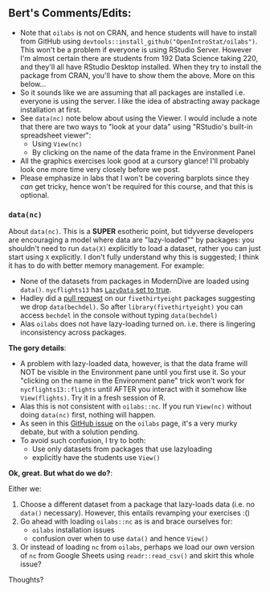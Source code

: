 ## Bert's Comments/Edits:

* Note that `oilabs` is not on CRAN, and hence students will have to install from GitHub using `devtools::install_github("OpenIntroStat/oilabs")`. This won't be a problem if everyone is using RStudio Server. However I'm almost certain there are students from 192 Data Science taking 220, and they'll all have RStudio Desktop installed. When they try to install the package from CRAN, you'll have to show them the above. More on this below...
* So it sounds like we are assuming that all packages are installed i.e. everyone is using the server. I like the idea of abstracting away package installation at first.
* See `data(nc)` note below about using the Viewer. I would include a note that there are two ways to "look at your data" using "RStudio's built-in spreadsheet viewer":
    + Using `View(nc)`
    + By clicking on the name of the data frame in the Environment Panel
* All the graphics exercises look good at a cursory glance! I'll probably look one more time very closely before we post. 
* Please emphasize in labs that I won't be covering barplots since they *can* get tricky, hence won't be required for this course, and that this is optional.

### `data(nc)`

About `data(nc)`. This is a **SUPER** esotheric point, but tidyverse developers are encouraging a model where data are "lazy-loaded"" by packages: you shouldn't need to run `data(X)` explicitly to load a dataset, rather you can just start using `X` explicitly. I don't fully understand why this is suggested; I think it has to do with better memory management. For example:

* None of the datasets from packages in ModernDive are loaded using `data()`. `nycflights13` has [`LazyData` set to true](https://github.com/hadley/nycflights13/blob/master/DESCRIPTION).
* Hadley did a [pull request](https://github.com/rudeboybert/fivethirtyeight/pull/2) on our `fivethirtyeight` packages suggesting we drop `data(bechdel)`. So after `library(fivethirtyeight)` you can access `bechdel` in the console without typing `data(bechdel)`
* Alas `oilabs` does not have lazy-loading turned on. i.e. there is lingering inconsistency across packages.


**The gory details**:

* A problem with lazy-loaded data, however, is that the data frame will NOT be visible in the Environment pane until you first use it. So your "clicking on the name in the Environment pane" trick won't work for `nycflights13::flights` until AFTER you interact with it somehow like `View(flights)`. Try it in a fresh session of R.
* Alas this is not consistent with `oilabs::nc`. If you run `View(nc)` without doing `data(nc)` first, nothing will happen. 
* As seen in this [GitHub issue](https://github.com/OpenIntroStat/oilabs/issues/39) on the `oilabs` page, it's a very murky debate, but with a solution pending.
* To avoid such confusion, I try to both:
    + Use only datasets from packages that use lazyloading 
    + explicitly have the students use `View()`

**Ok, great. But what do we do?**:

Either we:

1. Choose a different dataset from a package that lazy-loads data (i.e. no `data()` necessary). However, this entails revamping your exercises :()
1. Go ahead with loading `oilabs::nc` as is and brace ourselves for:
    + `oilabs` installation issues
    + confusion over when to use `data()` and hence `View()`
1. Or instead of loading `nc` from `oilabs`, perhaps we load our own version of `nc` from Google Sheets using `readr::read_csv()` and skirt this whole issue?

Thoughts?